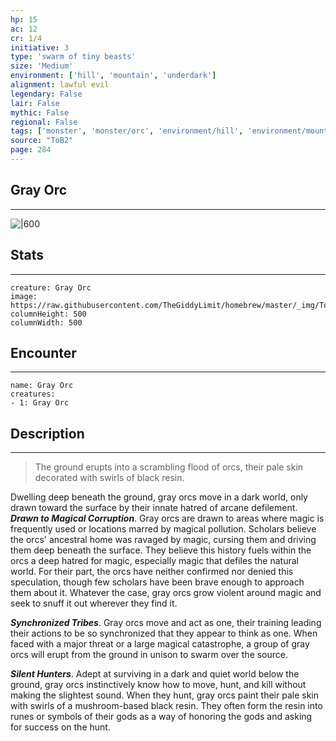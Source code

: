 ```yaml
---
hp: 15
ac: 12
cr: 1/4
initiative: 3
type: 'swarm of tiny beasts'    
size: 'Medium'
environment: ['hill', 'mountain', 'underdark']
alignment: lawful evil
legendary: False
lair: False
mythic: False
regional: False
tags: ['monster', 'monster/orc', 'environment/hill', 'environment/mountain', 'environment/underdark']
source: "ToB2"
page: 284
---
```


## Gray Orc
---

![|600](https://raw.githubusercontent.com/TheGiddyLimit/homebrew/master/_img/ToB2/creature/Gray%20Orc.webp)

## Stats
---

```statblock
creature: Gray Orc
image: https://raw.githubusercontent.com/TheGiddyLimit/homebrew/master/_img/ToB2/creature/token/Gray%20Orc%20%28Token%29.png
columnHeight: 500
columnWidth: 500
```

## Encounter
---

```encounter-table
name: Gray Orc
creatures:
- 1: Gray Orc
```

## Description
---
>The ground erupts into a scrambling flood of orcs, their pale skin decorated with swirls of black resin.

Dwelling deep beneath the ground, gray orcs move in a dark world, only drawn toward the surface by their innate hatred of arcane defilement.
**_Drawn to Magical Corruption_**. Gray orcs are drawn to areas where magic is frequently used or locations marred by magical pollution. Scholars believe the orcs' ancestral home was ravaged by magic, cursing them and driving them deep beneath the surface. They believe this history fuels within the orcs a deep hatred for magic, especially magic that defiles the natural world. For their part, the orcs have neither confirmed nor denied this speculation, though few scholars have been brave enough to approach them about it. Whatever the case, gray orcs grow violent around magic and seek to snuff it out wherever they find it.

**_Synchronized Tribes_**. Gray orcs move and act as one, their training leading their actions to be so synchronized that they appear to think as one. When faced with a major threat or a large magical catastrophe, a group of gray orcs will erupt from the ground in unison to swarm over the source.

**_Silent Hunters_**. Adept at surviving in a dark and quiet world below the ground, gray orcs instinctively know how to move, hunt, and kill without making the slightest sound. When they hunt, gray orcs paint their pale skin with swirls of a mushroom-based black resin. They often form the resin into runes or symbols of their gods as a way of honoring the gods and asking for success on the hunt.






